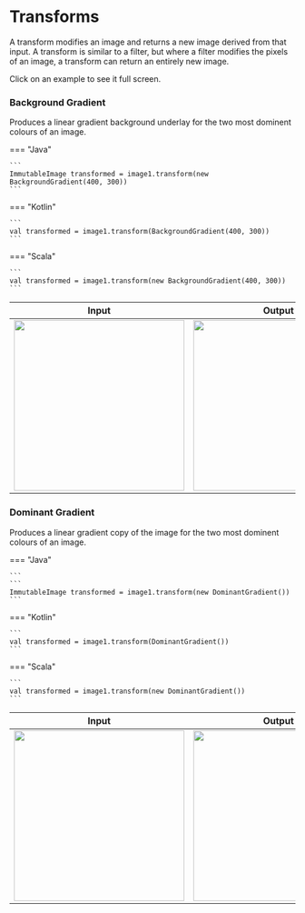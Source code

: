 Transforms
=========

A transform modifies an image and returns a new image derived from that input. A transform is similar to a filter, but
where a filter modifies the pixels of an image, a transform can return an entirely new image.

Click on an example to see it full screen.

### Background Gradient

Produces a linear gradient background underlay for the two most dominent colours of an image.

=== "Java"

    ```
    ImmutableImage transformed = image1.transform(new BackgroundGradient(400, 300))
    ```

=== "Kotlin"

    ```
    val transformed = image1.transform(BackgroundGradient(400, 300))
    ```

=== "Scala"

    ```
    val transformed = image1.transform(new BackgroundGradient(400, 300))
    ```

|  Input | Output |
| ------ | --------- |
| <a href='https://raw.githubusercontent.com/sksamuel/scrimage/master/docs/images/background_gradient_input1.jpeg'><img src='https://raw.githubusercontent.com/sksamuel/scrimage/master/docs/images/background_gradient_input1.jpeg' width='300'><a/> |<a href='https://raw.githubusercontent.com/sksamuel/scrimage/master/docs/images/background_gradient_output1.png'><img src='https://raw.githubusercontent.com/sksamuel/scrimage/master/docs/images/background_gradient_output1.png' width='300'><a/> |


### Dominant Gradient

Produces a linear gradient copy of the image for the two most dominent colours of an image.

=== "Java"

    ```
    ```
    ImmutableImage transformed = image1.transform(new DominantGradient())
    ```

=== "Kotlin"

    ```
    val transformed = image1.transform(DominantGradient())
    ```

=== "Scala"

    ```
    val transformed = image1.transform(new DominantGradient())
    ```

|  Input | Output |
| ------ | --------- |
| <a href='https://raw.githubusercontent.com/sksamuel/scrimage/master/docs/images/background_gradient_input1.jpeg'><img src='https://raw.githubusercontent.com/sksamuel/scrimage/master/docs/images/background_gradient_input1.jpeg' width='300'><a/> |<a href='https://raw.githubusercontent.com/sksamuel/scrimage/master/docs/images/background_gradient_output1.png'><img src='https://raw.githubusercontent.com/sksamuel/scrimage/master/docs/images/background_gradient_output1.png' width='300'><a/> |
